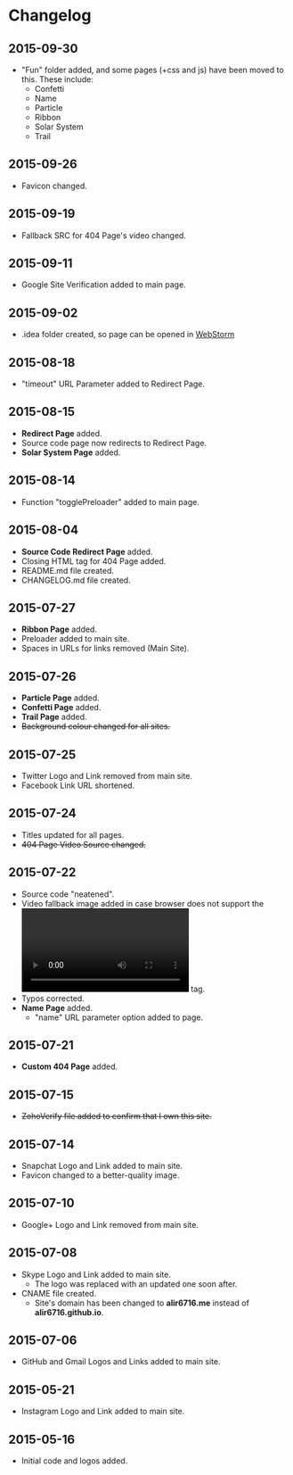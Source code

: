 # Changelog

## 2015-09-30
* "Fun" folder added, and some pages (+css and js) have been moved to this. These include:
   * Confetti
   * Name
   * Particle
   * Ribbon
   * Solar System
   * Trail

## 2015-09-26
* Favicon changed.

## 2015-09-19
* Fallback SRC for 404 Page's video changed.

## 2015-09-11
* Google Site Verification added to main page.

## 2015-09-02
* .idea folder created, so page can be opened in [WebStorm](https://www.jetbrains.com/webstorm/)

## 2015-08-18
* "timeout" URL Parameter added to Redirect Page.

## 2015-08-15
* __Redirect Page__ added.
* Source code page now redirects to Redirect Page.
* __Solar System Page__ added.

## 2015-08-14
* Function "togglePreloader" added to main page.

## 2015-08-04
* __Source Code Redirect Page__ added.
* Closing HTML tag for 404 Page added.
* README.md file created.
* CHANGELOG.md file created.

## 2015-07-27
* __Ribbon Page__ added.
* Preloader added to main site.
* Spaces in URLs for links removed (Main Site).

## 2015-07-26
* __Particle Page__ added.
* __Confetti Page__ added.
* __Trail Page__ added.
* ~~Background colour changed for all sites.~~

## 2015-07-25
* Twitter Logo and Link removed from main site.
* Facebook Link URL shortened.

## 2015-07-24
* Titles updated for all pages.
* ~~404 Page Video Source changed.~~

## 2015-07-22
* Source code "neatened".
* Video fallback image added in case browser does not support the __<video>__ tag.
* Typos corrected.
* __Name Page__ added.
  * "name" URL parameter option added to page.

## 2015-07-21
* __Custom 404 Page__ added.

## 2015-07-15
* ~~ZohoVerify file added to confirm that I own this site.~~

## 2015-07-14
* Snapchat Logo and Link added to main site.
* Favicon changed to a better-quality image.

## 2015-07-10
* Google+ Logo and Link removed from main site.

## 2015-07-08
* Skype Logo and Link added to main site.
  * The logo was replaced with an updated one soon after.
* CNAME file created.
  * Site's domain has been changed to __alir6716.me__ instead of __alir6716.github.io__.

## 2015-07-06
* GitHub and Gmail Logos and Links added to main site.

## 2015-05-21
* Instagram Logo and Link added to main site.

## 2015-05-16
* Initial code and logos added.
